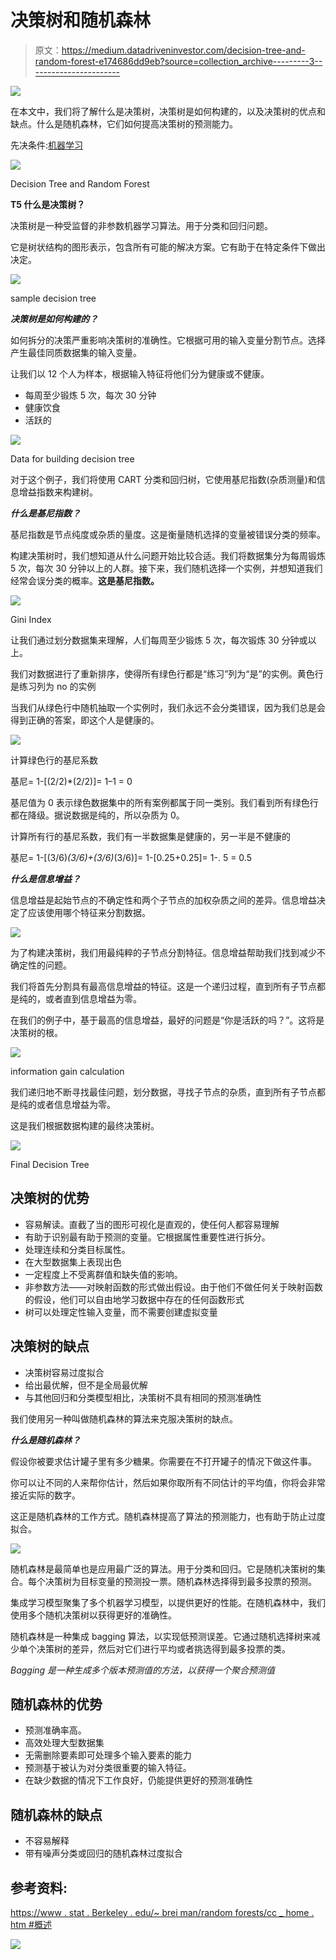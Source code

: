 # 决策树和随机森林

> 原文：<https://medium.datadriveninvestor.com/decision-tree-and-random-forest-e174686dd9eb?source=collection_archive---------3----------------------->

[![](img/92c19eb6a32c7d38f38d46792bb4f41d.png)](http://www.track.datadriveninvestor.com/ExpertViewTeali1)

在本文中，我们将了解什么是决策树，决策树是如何构建的，以及决策树的优点和缺点。什么是随机森林，它们如何提高决策树的预测能力。

先决条件:[机器学习](https://medium.com/datadriveninvestor/machine-learning-demystified-4b41c3a55c99)

![](img/fa4cb2075f4fddb395db0e238fdeffa7.png)

Decision Tree and Random Forest

**T5 什么是决策树？**

决策树是一种受监督的非参数机器学习算法。用于分类和回归问题。

它是树状结构的图形表示，包含所有可能的解决方案。它有助于在特定条件下做出决定。

![](img/0d019fb25c041a2ca403ff92b751ba60.png)

sample decision tree

***决策树是如何构建的？***

如何拆分的决策严重影响决策树的准确性。它根据可用的输入变量分割节点。选择产生最佳同质数据集的输入变量。

让我们以 12 个人为样本，根据输入特征将他们分为健康或不健康。

*   每周至少锻炼 5 次，每次 30 分钟
*   健康饮食
*   活跃的

![](img/4c83f94eae58a03c1da6e764a805573a.png)

Data for building decision tree

对于这个例子，我们将使用 CART 分类和回归树，它使用基尼指数(杂质测量)和信息增益指数来构建树。

***什么是基尼指数？***

基尼指数是节点纯度或杂质的量度。这是衡量随机选择的变量被错误分类的频率。

构建决策树时，我们想知道从什么问题开始比较合适。我们将数据集分为每周锻炼 5 次，每次 30 分钟以上的人群。接下来，我们随机选择一个实例，并想知道我们经常会误分类的概率。**这是基尼指数。**

![](img/edcd78fdf34f23b2a644000f14112add.png)

Gini Index

让我们通过划分数据集来理解，人们每周至少锻炼 5 次，每次锻炼 30 分钟或以上。

我们对数据进行了重新排序，使得所有绿色行都是“练习”列为“是”的实例。黄色行是练习列为 no 的实例

当我们从绿色行中随机抽取一个实例时，我们永远不会分类错误，因为我们总是会得到正确的答案，即这个人是健康的。

![](img/2623d685564f56c161a761ec576c9632.png)

计算绿色行的基尼系数

基尼= 1-[(2/2)*(2/2)]= 1–1 = 0

基尼值为 0 表示绿色数据集中的所有案例都属于同一类别。我们看到所有绿色行都在降级。据说数据是纯的，所以杂质为 0。

计算所有行的基尼系数，我们有一半数据集是健康的，另一半是不健康的

基尼= 1-[(3/6)*(3/6)+(3/6)*(3/6)]= 1-[0.25+0.25]= 1-. 5 = 0.5

***什么是信息增益？***

信息增益是起始节点的不确定性和两个子节点的加权杂质之间的差异。信息增益决定了应该使用哪个特征来分割数据。

![](img/f4c73cfd579f4aa13710222e1673b82f.png)

为了构建决策树，我们用最纯粹的子节点分割特征。信息增益帮助我们找到减少不确定性的问题。

我们将首先分割具有最高信息增益的特征。这是一个递归过程，直到所有子节点都是纯的，或者直到信息增益为零。

在我们的例子中，基于最高的信息增益，最好的问题是“你是活跃的吗？”。这将是决策树的根。

![](img/300bd10c22ec9991536001e4049f4202.png)

information gain calculation

我们递归地不断寻找最佳问题，划分数据，寻找子节点的杂质，直到所有子节点都是纯的或者信息增益为零。

这是我们根据数据构建的最终决策树。

![](img/5593e649473d1992502442d1ff5c271a.png)

Final Decision Tree

## 决策树的优势

*   容易解读。直截了当的图形可视化是直观的，使任何人都容易理解
*   有助于识别最有助于预测的变量。它根据属性重要性进行拆分。
*   处理连续和分类目标属性。
*   在大型数据集上表现出色
*   一定程度上不受离群值和缺失值的影响。
*   非参数方法——对映射函数的形式做出假设。由于他们不做任何关于映射函数的假设，他们可以自由地学习数据中存在的任何函数形式
*   树可以处理定性输入变量，而不需要创建虚拟变量

## 决策树的缺点

*   决策树容易过度拟合
*   给出最优解，但不是全局最优解
*   与其他回归和分类模型相比，决策树不具有相同的预测准确性

我们使用另一种叫做随机森林的算法来克服决策树的缺点。

***什么是随机森林？***

假设你被要求估计罐子里有多少糖果。你需要在不打开罐子的情况下做这件事。

你可以让不同的人来帮你估计，然后如果你取所有不同估计的平均值，你将会非常接近实际的数字。

这正是随机森林的工作方式。随机森林提高了算法的预测能力，也有助于防止过度拟合。

![](img/dffebe8db64ff3f8b7c8f7c224a3aff7.png)

随机森林是最简单也是应用最广泛的算法。用于分类和回归。它是随机决策树的集合。每个决策树为目标变量的预测投一票。随机森林选择得到最多投票的预测。

集成学习模型聚集了多个机器学习模型，以提供更好的性能。在随机森林中，我们使用多个随机决策树以获得更好的准确性。

随机森林是一种集成 bagging 算法，以实现低预测误差。它通过随机选择树来减少单个决策树的差异，然后对它们进行平均或者挑选得到最多投票的类。

*Bagging 是一种生成多个版本预测值的方法，以获得一个聚合预测值*

## 随机森林的优势

*   预测准确率高。
*   高效处理大型数据集
*   无需删除要素即可处理多个输入要素的能力
*   预测基于被认为对分类很重要的输入特征。
*   在缺少数据的情况下工作良好，仍能提供更好的预测准确性

## 随机森林的缺点

*   不容易解释
*   带有噪声分类或回归的随机森林过度拟合

## 参考资料:

[https://www . stat . Berkeley . edu/~ brei man/random forests/cc _ home . htm #概述](https://www.stat.berkeley.edu/~breiman/RandomForests/cc_home.htm#overview)

[![](img/00a232148db85a967aaed1d9e834b0b2.png)](http://www.track.datadriveninvestor.com/ExpertViewI1B)